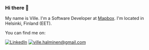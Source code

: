 ### Hi there 👋

My name is Ville. I'm a Software Developer at [Mapbox](https://www.mapbox.com/). I'm located in Helsinki, Finland (EET).

You can find me on: 

[![LinkedIn](https://img.shields.io/badge/linkedin-%230077B5.svg?style=for-the-badge&logo=linkedin&logoColor=white)](https://www.linkedin.com/in/villehalminen/)
[![ville.halminen@gmail.com](https://img.shields.io/badge/Gmail-D14836?style=for-the-badge&logo=gmail&logoColor=white)](mailto:ville.halminen@gmail.com)
